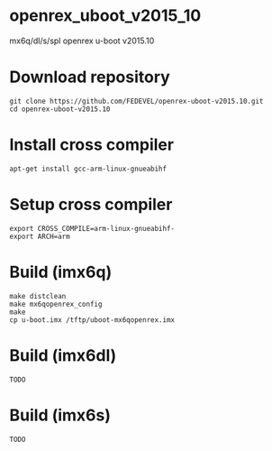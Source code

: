 # openrex_uboot_v2015_10
mx6q/dl/s/spl openrex u-boot v2015.10 

# Download repository
    git clone https://github.com/FEDEVEL/openrex-uboot-v2015.10.git
    cd openrex-uboot-v2015.10

# Install cross compiler
    apt-get install gcc-arm-linux-gnueabihf

# Setup cross compiler
    export CROSS_COMPILE=arm-linux-gnueabihf-
    export ARCH=arm

# Build (imx6q)
    make distclean
    make mx6qopenrex_config
    make
    cp u-boot.imx /tftp/uboot-mx6qopenrex.imx

# Build (imx6dl)
    TODO

# Build (imx6s)
    TODO
